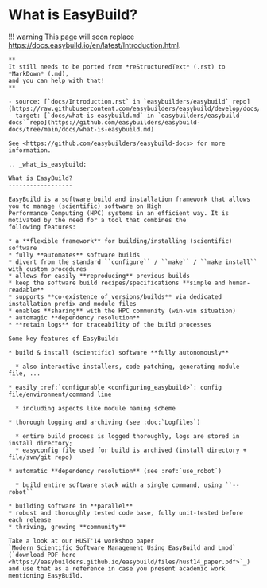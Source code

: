 # What is EasyBuild?

!!! warning
    This page will soon replace <https://docs.easybuild.io/en/latest/Introduction.html>.

    **
    It still needs to be ported from *reStructuredText* (.rst) to *MarkDown* (.md),  
    and you can help with that!
    **

    - source: [`docs/Introduction.rst` in `easybuilders/easybuild` repo](https://raw.githubusercontent.com/easybuilders/easybuild/develop/docs/Introduction.rst)
    - target: [`docs/what-is-easybuild.md` in `easybuilders/easybuild-docs` repo](https://github.com/easybuilders/easybuild-docs/tree/main/docs/what-is-easybuild.md)

    See <https://github.com/easybuilders/easybuild-docs> for more information.
```
.. _what_is_easybuild:

What is EasyBuild?
------------------

EasyBuild is a software build and installation framework that allows you to manage (scientific) software on High 
Performance Computing (HPC) systems in an efficient way. It is motivated by the need for a tool that combines the
following features: 

* a **flexible framework** for building/installing (scientific) software
* fully **automates** software builds
* divert from the standard ``configure`` / ``make`` / ``make install`` with custom procedures
* allows for easily **reproducing** previous builds
* keep the software build recipes/specifications **simple and human-readable**
* supports **co-existence of versions/builds** via dedicated installation prefix and module files
* enables **sharing** with the HPC community (win-win situation)
* automagic **dependency resolution**
* **retain logs** for traceability of the build processes

Some key features of EasyBuild:

* build & install (scientific) software **fully autonomously**

  * also interactive installers, code patching, generating module file, ...

* easily :ref:`configurable <configuring_easybuild>`: config file/environment/command line

  * including aspects like module naming scheme

* thorough logging and archiving (see :doc:`Logfiles`)

  * entire build process is logged thoroughly, logs are stored in install directory;
  * easyconfig file used for build is archived (install directory + file/svn/git repo) 

* automatic **dependency resolution** (see :ref:`use_robot`)

  * build entire software stack with a single command, using ``--robot``

* building software in **parallel**
* robust and thoroughly tested code base, fully unit-tested before each release
* thriving, growing **community**

Take a look at our HUST'14 workshop paper
`Modern Scientific Software Management Using EasyBuild and Lmod`
(`download PDF here <https://easybuilders.github.io/easybuild/files/hust14_paper.pdf>`_)
and use that as a reference in case you present academic work mentioning EasyBuild.

```
